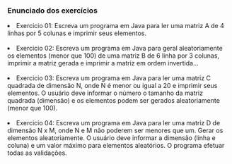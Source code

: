 ### Enunciado dos exercícios
<li>Exercicio 01: Escreva um programa em Java para
ler uma matriz A de 4 linhas por 5 colunas e
imprimir seus elementos.</li>
<br>
<li>Exercicio 02: Escreva um programa em Java para geral aleatoriamente os elementos
(menor que 100) de uma matriz B de 6 linha por 3 colunas, imprimir a matriz
gerada e imprimir a matriz em ordem invertida...</li>
<br>
<li>Exercicio 03: Escreva um programa em Java para ler uma matriz C quadrada de dimensão N,
onde N é menor ou igual a 20 e imprimir seus elementos. O usuário deve informar o
número o tamanho da matriz quadrada (dimensão) e os elementos podem ser gerados
aleatoriamente (menor que 100).</li>
<br>
<li>Exercicio 04: Escreva um programa em Java para ler uma matriz D de dimensão N x M,
onde N e M não poderem ser menores que um. Gerar os elementos
aleatoriamente. O usuário deve informar a dimensão (linha e coluna) e um
valor máximo para elementos aleatórios. O programa efetuar todas as
validações.</li>
